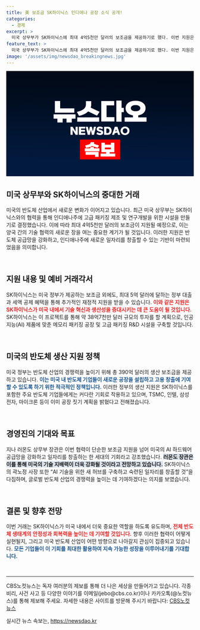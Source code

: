 ```yaml
---
title: 美 보조금 SK하이닉스 인디애나 공장 소식 공개!
categories:
  - 경제
excerpt: >
  미국 상무부가 SK하이닉스에 최대 4억5천만 달러의 보조금을 제공하기로 했다. 이번 지원은 인공지능 기술을 위한 새로운 메모리 패키징 공장 설립을 목표로 하며, 미국의 반도체 산업 강화를 기대케 한다.
feature_text: >
  미국 상무부가 SK하이닉스에 최대 4억5천만 달러의 보조금을 제공하기로 했다. 이번 지원은 인공지능 기술을 위한 새로운 메모리 패키징 공장 설립을 목표로 하며, 미국의 반도체 산업 강화를 기대케 한다.
image: '/assets/img/newsdao_breakingnews.jpg'
---
```


<p><img src="/assets/img/newsdao_breakingnews.jpg" alt="ontimetimes 속보" /></p>

<h2 data-ke-size="size26">미국 상무부와 SK하이닉스의 중대한 거래</h2>

<p data-ke-size="size16">미국의 반도체 산업에서 새로운 변화가 이어지고 있습니다. 최근 미국 상무부는 SK하이닉스와의 협력을 통해 인디애나주에 고급 패키징 제조 및 연구개발을 위한 시설을 만들기로 결정했습니다. 이에 따라 최대 4억5천만 달러의 보조금이 지원될 예정으로, 이는 양국 간의 기술 협력의 새로운 장을 여는 중요한 계기가 될 것입니다. 이러한 지원은 반도체 공급망을 강화하고, 인디애나주에 새로운 일자리를 창출할 수 있는 기반이 마련되었음을 의미합니다.  </p>

<p data-ke-size="size16">&nbsp;</p>

<h2 data-ke-size="size26">지원 내용 및 예비 거래각서</h2>

<p data-ke-size="size16">SK하이닉스는 미국 정부가 제공하는 보조금 외에도, 최대 5억 달러에 달하는 정부 대출과 세액 공제 혜택을 통해 추가적인 재정적 지원을 받을 수 있습니다. <b><span style="color: #ee2323;">이와 같은 지원은 SK하이닉스가 미국 내에서 기술 혁신과 생산성을 증대시키는 데 큰 도움이 될 것입니다.</span></b> SK하이닉스는 이 프로젝트를 통해 약 38억7천만 달러 규모의 투자를 할 계획으로, 인공지능(AI) 제품에 맞춘 메모리 패키징 공장 및 고급 패키징 R&D 시설을 구축할 것입니다.</p>

<p data-ke-size="size16">&nbsp;</p>

<h2 data-ke-size="size26">미국의 반도체 생산 지원 정책</h2>

<p data-ke-size="size16">미국 정부는 반도체 산업의 경쟁력을 높이기 위해 총 390억 달러의 생산 보조금을 제공하고 있습니다. <b><span style="color: #1a5490;">이는 미국 내 반도체 기업들이 새로운 공장을 설립하고 고용 창출에 기여할 수 있도록 하기 위한 적극적인 정책입니다.</span></b> 이러한 정부의 생산 지원은 SK하이닉스를 포함한 주요 반도체 기업들에게는 커다란 기회로 작용하고 있으며, TSMC, 인텔, 삼성전자, 마이크론 등이 이미 공장 짓기 계획을 밝혔다고 전해졌습니다.</p>

<p data-ke-size="size16">&nbsp;</p>

<h2 data-ke-size="size26">경영진의 기대와 목표</h2>

<p data-ke-size="size16">지나 러몬도 상무부 장관은 이번 협력이 단순한 보조금 지원을 넘어 미국의 AI 하드웨어 공급망을 강화하고 일자리를 창출하는 한 세대의 기회라고 강조했습니다. <b><span style="background-color: #21538527;">러몬도 장관은 이를 통해 미국의 기술 지배력이 더욱 강화될 것이라고 전망하고 있습니다.</span></b> SK하이닉스의 곽노정 사장 또한 “AI 기술을 위한 새 허브를 구축하고 숙련된 일자리를 창출할 것”을 다짐하며, 글로벌 반도체 산업의 경쟁력을 높이는 데 기여하겠다는 의지를 보였습니다.</p>

<p data-ke-size="size16">&nbsp;</p>

<h2 data-ke-size="size26">결론 및 향후 전망</h2>

<p data-ke-size="size16">이번 거래는 SK하이닉스가 미국 내에서 더욱 중요한 역할을 하도록 유도하며, <b><span style="color: #ee2323;">전체 반도체 생태계의 안정성과 회복력을 높이는 데 기여할 것입니다.</span></b> 향후 이러한 협력이 어떻게 실현될지, 그리고 미국 반도체 산업이 어떤 방향으로 나아갈지 관심이 집중되고 있습니다. <b><span style="color: #1a5490;">모든 기업들이 이 기회를 최대한 활용하여 지속 가능한 성장을 이루어내기를 기대합니다.</span></b></p>

<p data-ke-size="size16">&nbsp;</p>

<hr />

<p data-ke-size="size16">CBS노컷뉴스는 독자 여러분의 제보를 통해 더 나은 세상을 만들어가고 있습니다. 각종 비리, 사건 사고 등 다양한 이야기를 이메일(jebo@cbs.co.kr)이나 카카오톡(@노컷뉴스)를 통해 제보해 주세요. 자세한 내용은 사이트를 방문해 주시기 바랍니다: <a href="https://url.kr/b71afn">CBS노컷뉴스</a></p>
실시간 뉴스 속보는, <a href="https://newsdao.kr" rel="dofollow">https://newsdao.kr</a>


